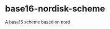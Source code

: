 # base16-nordisk-scheme
A [base16](https://github.com/chriskempson/base16) scheme based on [nord](https://github.com/arcticicestudio/nord)
